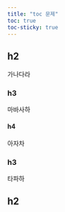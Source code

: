 ```yaml
---
title: "toc 문제"
toc: true
toc-sticky: true
---
```


## h2
가나다라

### h3
마바사하

#### h4
아자차

### h3
타파하 

## h2
